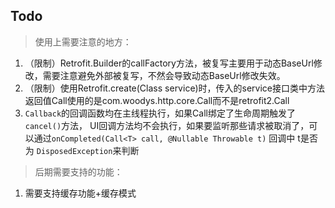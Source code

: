 ## Todo

> 使用上需要注意的地方：


 1. （限制）Retrofit.Builder的callFactory方法，被复写主要用于动态BaseUrl修改，需要注意避免外部被复写，不然会导致动态BaseUrl修改失效。
 2. （限制）使用Retrofit.create(Class<T> service)时，传入的service接口类中方法返回值Call使用的是com.woodys.http.core.Call而不是retrofit2.Call
 3. `Callback`的回调函数均在主线程执行，如果Call绑定了生命周期触发了`cancel()`方法， UI回调方法均不会执行，如果要监听那些请求被取消了，可以通过`onCompleted(Call<T> call, @Nullable Throwable t)` 回调中 t是否为 `DisposedException`来判断
     

> 后期需要支持的功能：

 1. 需要支持缓存功能+缓存模式